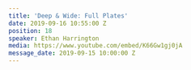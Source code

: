 ```yaml
---
title: 'Deep & Wide: Full Plates'
date: 2019-09-16 10:55:00 Z
position: 18
speaker: Ethan Harrington
media: https://www.youtube.com/embed/K66Gw1gj0jA
message_date: 2019-09-15 10:00:00 Z
---
```


